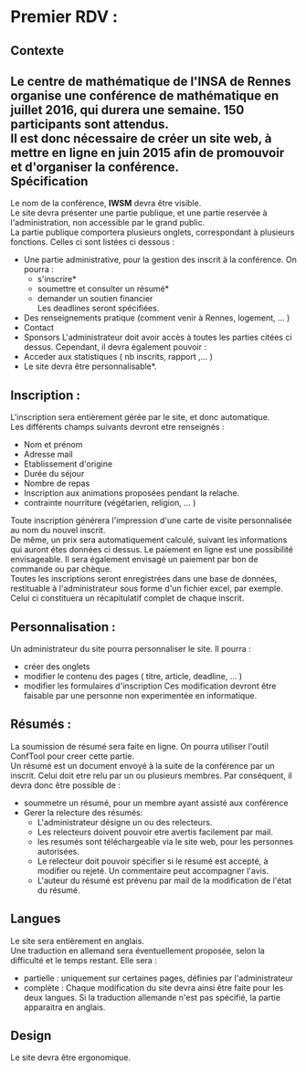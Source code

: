 Premier RDV : 
=============
Contexte
----------
Le centre de mathématique de l'INSA de Rennes organise une conférence de mathématique en juillet 2016, qui durera une semaine. 
150 participants sont attendus.    
Il est donc nécessaire de créer un site web, à mettre en ligne en juin 2015 afin de promouvoir et d'organiser la conférence.    
Spécification
-------------
Le nom de la conférence, **IWSM** devra être visible.    
Le site devra présenter une partie publique, et une partie reservée à l'administration, non accessible par le grand public.    
La partie publique comportera plusieurs onglets, correspondant à plusieurs fonctions. Celles ci sont listées ci dessous :    
*  Une partie administrative, pour la gestion des inscrit à la conférence. On pourra :
    * s'inscrire* 
    * soumettre et consulter un résumé*
    * demander un soutien financier  
	Les deadlines seront spécifiées. 
* Des renseignements pratique (comment venir à Rennes, logement, ... ) 
* Contact   
* Sponsors
L'administrateur doit avoir accès à toutes les parties citées ci dessus. Cependant, il devra également pouvoir : 
*  Acceder aux statistiques ( nb inscrits, rapport ,... )
*  Le site devra être personnalisable*.     
  
Inscription :
-------------

L'inscription sera entièrement gérée par le site, et donc automatique.    
Les différents champs suivants devront etre renseignés : 
* Nom et prénom
* Adresse mail
* Etablissement d'origine
* Durée du séjour
* Nombre de repas
* Inscription aux animations proposées pendant la relache. 
* contrainte nourriture (végétarien, religion, ... )   

Toute inscription générera l'impression d'une carte de visite personnalisée au nom du nouvel inscrit.   
De même, un prix sera automatiquement calculé, suivant les informations qui auront étes données ci dessus. Le paiement en ligne est une possibilité envisageable. Il sera également envisagé un paiement par bon de commande ou par chèque.    
Toutes les inscriptions seront enregistrées dans une base de données, restituable à l'administrateur sous forme d'un fichier excel, par exemple. Celui ci constituera un récapitulatif complet de chaque inscrit.       

Personnalisation : 
------- 
Un administrateur du site pourra personnaliser le site. Il pourra : 
* créer des onglets
* modifier le contenu des pages ( titre, article, deadline, ... )
* modifier les formulaires d'inscription 
Ces modification devront être faisable par une personne non experimentée en informatique.    

Résumés :    
------
La soumission de résumé sera faite en ligne. On pourra utiliser l'outil ConfTool pour creer cette partie.    
Un résumé est un document envoyé à la suite de la conférence par un inscrit. Celui doit etre relu par un ou plusieurs membres. Par conséquent, il devra donc être possible de :
* soummetre un résumé, pour un membre ayant assisté aux conférence
* Gerer la relecture des résumés: 
    * L'administrateur désigne un ou des relecteurs.
    * Les relecteurs doivent pouvoir etre avertis facilement par mail.
    * les resumés sont téléchargeable via le site web, pour les personnes autorisées.
    * Le relecteur doit pouvoir spécifier si le résumé est accepté, à modifier ou rejeté. Un commentaire peut accompagner l'avis. 
    * L'auteur du résumé est prévenu par mail de la modification de l'état du résumé. 

Langues
----------
Le site sera entièrement en anglais.    
Une traduction en allemand sera éventuellement proposée, selon la difficulté et le temps restant. Elle sera : 
* partielle  : uniquement sur certaines pages, définies par l'administrateur
* complète : Chaque modification du site devra ainsi être faite pour les deux langues. Si la traduction allemande n'est pas spécifié, la partie apparaitra en anglais.

Design
--------
Le site devra être ergonomique. 
